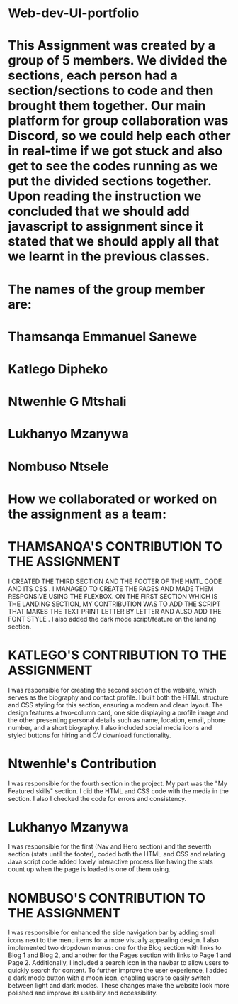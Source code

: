 # Web-dev-UI-portfolio
# This Assignment was created by a group of 5 members. We divided the sections, each person had a section/sections to code and then brought them together. Our main platform for group collaboration was Discord, so we could help each other in real-time if we got stuck and also get to see the codes running as we put the divided sections together. Upon reading the instruction we concluded that we should add javascript to assignment since it stated that we should apply all that we learnt in the previous classes.

# The names of the group member are:

# Thamsanqa Emmanuel Sanewe
# Katlego Dipheko
# Ntwenhle G Mtshali
# Lukhanyo Mzanywa
# Nombuso Ntsele


# How we collaborated or worked on the assignment as a team:

# THAMSANQA'S CONTRIBUTION TO THE ASSIGNMENT
I CREATED THE THIRD SECTION AND THE FOOTER OF THE HMTL CODE AND ITS CSS . I MANAGED TO CREATE THE PAGES AND MADE THEM RESPONSIVE USING THE FLEXBOX.
ON THE FIRST SECTION WHICH IS THE LANDING SECTION, MY CONTRIBUTION WAS TO ADD THE SCRIPT THAT MAKES THE TEXT PRINT LETTER BY LETTER AND ALSO ADD THE FONT STYLE . I also added the dark mode script/feature  on the landing section. 

# KATLEGO'S CONTRIBUTION TO THE ASSIGNMENT 
 I was responsible for creating the second section of the website, which serves as the biography and contact profile. I built both the HTML structure and CSS styling for this section, ensuring a modern and clean layout. The design features a two-column card, one side displaying a profile image and the other presenting personal details such as name, location, email, phone number, and a short biography. I also included social media icons and styled buttons for hiring and CV download functionality.

 # Ntwenhle's Contribution
 I was responsible for the fourth section in the project. My part was the "My Featured skills" section. I did the HTML and CSS code with the media in the section. I also I checked the code for errors and consistency.

 # Lukhanyo Mzanywa 
 I was responsible for the first (Nav and Hero section) and the seventh section (stats until the footer), coded both the HTML and CSS and relating Java script code added lovely interactive process like having the stats count up when the page is loaded is one of them using.

# NOMBUSO'S CONTRIBUTION TO THE ASSIGNMENT 
I was responsible for enhanced the side navigation bar by adding small icons next to the menu items for a more visually appealing design. I also implemented two dropdown menus: one for the Blog section with links to Blog 1 and Blog 2, and another for the Pages section with links to Page 1 and Page 2. Additionally, I included a search icon in the navbar to allow users to quickly search for content. To further improve the user experience, I added a dark mode button with a moon icon, enabling users to easily switch between light and dark modes. These changes make the website look more polished and improve its usability and accessibility.

